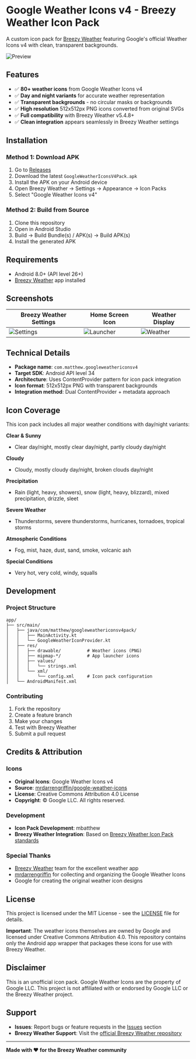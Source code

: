 # Google Weather Icons v4 - Breezy Weather Icon Pack

A custom icon pack for [Breezy Weather](https://github.com/breezy-weather/breezy-weather) featuring Google's official Weather Icons v4 with clean, transparent backgrounds.

![Preview](preview.png)

## Features

- ✅ **80+ weather icons** from Google Weather Icons v4
- ✅ **Day and night variants** for accurate weather representation
- ✅ **Transparent backgrounds** - no circular masks or backgrounds
- ✅ **High resolution** 512x512px PNG icons converted from original SVGs
- ✅ **Full compatibility** with Breezy Weather v5.4.8+
- ✅ **Clean integration** appears seamlessly in Breezy Weather settings

## Installation

### Method 1: Download APK
1. Go to [Releases](../../releases)
2. Download the latest `GoogleWeatherIconsV4Pack.apk`
3. Install the APK on your Android device
4. Open Breezy Weather → Settings → Appearance → Icon Packs
5. Select "Google Weather Icons v4"

### Method 2: Build from Source
1. Clone this repository
2. Open in Android Studio
3. Build → Build Bundle(s) / APK(s) → Build APK(s)
4. Install the generated APK

## Requirements

- Android 8.0+ (API level 26+)
- [Breezy Weather](https://github.com/breezy-weather/breezy-weather) app installed

## Screenshots

| Breezy Weather Settings | Home Screen Icon | Weather Display |
|------------------------|------------------|-----------------|
| ![Settings](screenshots/settings.png) | ![Launcher](screenshots/launcher.png) | ![Weather](screenshots/weather.png) |

## Technical Details

- **Package name**: `com.matthew.googleweathericonsv4`
- **Target SDK**: Android API level 34
- **Architecture**: Uses ContentProvider pattern for icon pack integration
- **Icon format**: 512x512px PNG with transparent backgrounds
- **Integration method**: Dual ContentProvider + metadata approach

## Icon Coverage

This icon pack includes all major weather conditions with day/night variants:

**Clear & Sunny**
- Clear day/night, mostly clear day/night, partly cloudy day/night

**Cloudy**
- Cloudy, mostly cloudy day/night, broken clouds day/night

**Precipitation**
- Rain (light, heavy, showers), snow (light, heavy, blizzard), mixed precipitation, drizzle, sleet

**Severe Weather**
- Thunderstorms, severe thunderstorms, hurricanes, tornadoes, tropical storms

**Atmospheric Conditions**
- Fog, mist, haze, dust, sand, smoke, volcanic ash

**Special Conditions**
- Very hot, very cold, windy, squalls

## Development

### Project Structure
```
app/
├── src/main/
│   ├── java/com/matthew/googleweathericonsv4pack/
│   │   ├── MainActivity.kt
│   │   └── GoogleWeatherIconProvider.kt
│   ├── res/
│   │   ├── drawable/          # Weather icons (PNG)
│   │   ├── mipmap-*/          # App launcher icons
│   │   ├── values/
│   │   │   └── strings.xml
│   │   └── xml/
│   │       └── config.xml     # Icon pack configuration
│   └── AndroidManifest.xml
```

### Contributing

1. Fork the repository
2. Create a feature branch
3. Make your changes
4. Test with Breezy Weather
5. Submit a pull request

## Credits & Attribution

### Icons
- **Original Icons**: Google Weather Icons v4
- **Source**: [mrdarrengriffin/google-weather-icons](https://github.com/mrdarrengriffin/google-weather-icons)
- **License**: Creative Commons Attribution 4.0 License
- **Copyright**: © Google LLC. All rights reserved.

### Development
- **Icon Pack Development**: mbatthew
- **Breezy Weather Integration**: Based on [Breezy Weather Icon Pack standards](https://github.com/breezy-weather/breezy-weather-icon-packs)

### Special Thanks
- [Breezy Weather](https://github.com/breezy-weather/breezy-weather) team for the excellent weather app
- [mrdarrengriffin](https://github.com/mrdarrengriffin) for collecting and organizing the Google Weather Icons
- Google for creating the original weather icon designs

## License

This project is licensed under the MIT License - see the [LICENSE](LICENSE) file for details.

**Important**: The weather icons themselves are owned by Google and licensed under Creative Commons Attribution 4.0. This repository contains only the Android app wrapper that packages these icons for use with Breezy Weather.

## Disclaimer

This is an unofficial icon pack. Google Weather Icons are the property of Google LLC. This project is not affiliated with or endorsed by Google LLC or the Breezy Weather project.

## Support

- **Issues**: Report bugs or feature requests in the [Issues](../../issues) section
- **Breezy Weather Support**: Visit the [official Breezy Weather repository](https://github.com/breezy-weather/breezy-weather)

---

**Made with ❤️ for the Breezy Weather community**
